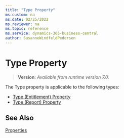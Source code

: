```yaml
---
title: "Type Property"
ms.custom: na
ms.date: 02/25/2022
ms.reviewer: na
ms.topic: reference
ms.service: dynamics-365-business-central
author: SusanneWindfeldPedersen
---
```


# Type Property

> **Version**: _Available from runtime version 7.0._

The Type property is applicable to the following types:

- [Type (Entitlement) Property](devenv-type-entitlement-property.md)
- [Type (Report) Property](devenv-type-report-property.md)

## See Also

[Properties](devenv-properties.md)